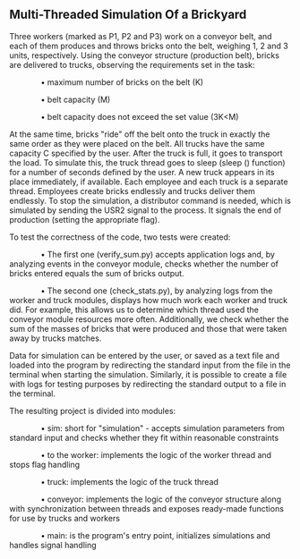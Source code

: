 <h2>Multi-Threaded Simulation Of a Brickyard</h2>
Three workers (marked as P1, P2 and P3) work on a conveyor belt, and each of them produces and throws bricks onto the belt, weighing 1, 2 and 3 units, respectively. Using the conveyor structure (production belt), bricks are delivered to trucks, observing the requirements set in the task:

&emsp;&emsp;&emsp;&emsp;• maximum number of bricks on the belt (K)

&emsp;&emsp;&emsp;&emsp;• belt capacity (M)

&emsp;&emsp;&emsp;&emsp;• belt capacity does not exceed the set value (3K<M)


At the same time, bricks "ride" off the belt onto the truck in exactly the same order as they were placed on the belt. All trucks have the same capacity C specified by the user. After the truck is full, it goes to transport the load. To simulate this, the truck thread goes to sleep (sleep () function) for a number of seconds defined by the user. A new truck appears in its place immediately, if available. Each employee and each truck is a separate thread.
Employees create bricks endlessly and trucks deliver them endlessly. To stop the simulation, a distributor command is needed, which is simulated by sending the USR2 signal to the process. It signals the end of production (setting the appropriate flag).

To test the correctness of the code, two tests were created:


&emsp;&emsp;&emsp;&emsp;• The first one (verify_sum.py) accepts application logs and, by analyzing events in the conveyor module, checks whether the number of bricks entered equals the sum of bricks output.

&emsp;&emsp;&emsp;&emsp;• The second one (check_stats.py), by analyzing logs from the worker and truck modules, displays how much work each worker and truck did. For example, this allows us to determine which thread used the conveyor module resources more often. Additionally, we check whether the sum of the masses of bricks that were produced and those that were taken away by trucks matches.

Data for simulation can be entered by the user, or saved as a text file and loaded into the program by redirecting the standard input from the file in the terminal when starting the simulation. Similarly, it is possible to create a file with logs for testing purposes by redirecting the standard output to a file in the terminal.


The resulting project is divided into modules:

&emsp;&emsp;&emsp;&emsp;• sim: short for "simulation" - accepts simulation parameters from standard input and checks whether they fit within reasonable constraints

&emsp;&emsp;&emsp;&emsp;• to the worker: implements the logic of the worker thread and stops flag handling

&emsp;&emsp;&emsp;&emsp;• truck: implements the logic of the truck thread

&emsp;&emsp;&emsp;&emsp;• conveyor: implements the logic of the conveyor structure along with synchronization between threads and exposes ready-made functions for use by trucks and workers

&emsp;&emsp;&emsp;&emsp;• main: is the program's entry point, initializes simulations and handles signal handling

